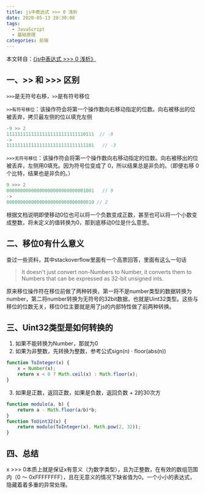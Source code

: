 ```yaml
---
title: js中表达式 >>> 0 浅析
date: 2020-05-13 20:30:08
tags: 
  - JavaScript
  - 基础原理
categories: 前端
---
```


本文转自：[《js中表达式 >>> 0 浅析》](https://segmentfault.com/a/1190000014613703)

## 一、>> 和 >>> 区别
`>>>`是无符号右移，`>>`是有符号移位

`>>有符号移位`：该操作符会将第一个操作数向右移动指定的位数。向右被移出的位被丢弃，拷贝最左侧的位以填充左侧

``` js
-9 >> 2
11111111111111111111111111110111  // -9 
-> 
11111111111111111111111111111101   // -3 
```

`>>>无符号移位`：该操作符会将第一个操作数向右移动指定的位数。向右被移出的位被丢弃，左侧用0填充。因为符号位变成了 0，所以结果总是非负的。（即便右移 0 个比特，结果也是非负的。）

``` js
9 >>> 2
00000000000000000000000000001001   // 9 
->  
00000000000000000000000000000010 // 2
```

根据文档说明即使移动0位也可以将一个负数变成正数，甚至也可以将一个小数变成整数，将未定义的值转换为0，那到底移动0位是什么意思。

## 二、移位0有什么意义
查过一些资料，其中stackoverflow里面有一个高票回答，里面有这么一句话

> It doesn't just convert non-Numbers to Number, it converts them to Numbers that can be expressed as 32-bit unsigned ints.

原来移位操作符在移位前做了两种转换，第一将不是number类型的数据转换为number，第二将number转换为无符号的32bit数据，也就是Uint32类型。这些与移位的位数无关，移位0位主要就是用了js的内部特性做了前两种转换。

## 三、Uint32类型是如何转换的
1. 如果不能转换为Number，那就为0
2. 如果为非整数，先转换为整数，参考公式sign(n) ⋅ floor(abs(n))
``` js
function ToInteger(x) {
    x = Number(x);
    return x < 0 ? Math.ceil(x) : Math.floor(x);
}
```
3. 如果是正数，返回正数，如果是负数，返回负数 + 2的30次方
``` js
function modulo(a, b) {
    return a - Math.floor(a/b)*b;
}
function ToUint32(x) {
    return modulo(ToInteger(x), Math.pow(2, 32));
}
```

## 四、总结
x >>> 0本质上就是保证x有意义（为数字类型），且为正整数，在有效的数组范围内（0 ～ 0xFFFFFFFF），且在无意义的情况下缺省值为0。一个小小的表达式，隐藏着着多重的异常处理。

